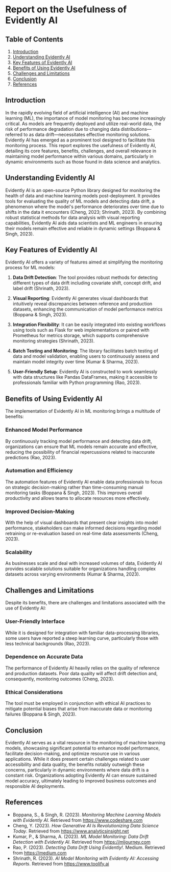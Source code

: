 # Report on the Usefulness of Evidently AI 

## Table of Contents
1. [Introduction](#introduction)
2. [Understanding Evidently AI](#understanding-evidently-ai)
3. [Key Features of Evidently AI](#key-features-of-evidently-ai)
4. [Benefits of Using Evidently AI](#benefits-of-using-evidently-ai)
5. [Challenges and Limitations](#challenges-and-limitations)
6. [Conclusion](#conclusion)
7. [References](#references)

## Introduction

In the rapidly evolving field of artificial intelligence (AI) and machine learning (ML), the importance of model monitoring has become increasingly critical. As models are frequently deployed and utilize real-world data, the risk of performance degradation due to changing data distributions—referred to as data drift—necessitates effective monitoring solutions. Evidently AI has emerged as a prominent tool designed to facilitate this monitoring process. This report explores the usefulness of Evidently AI, detailing its core features, benefits, challenges, and overall relevance in maintaining model performance within various domains, particularly in dynamic environments such as those found in data science and analytics.

## Understanding Evidently AI

Evidently AI is an open-source Python library designed for monitoring the health of data and machine learning models post-deployment. It provides tools for evaluating the quality of ML models and detecting data drift, a phenomenon where the model's performance deteriorates over time due to shifts in the data it encounters (Cheng, 2023; Shrinath, 2023). By combining robust statistical methods for data analysis with visual reporting capabilities, Evidently AI aids data scientists and ML engineers in ensuring their models remain effective and reliable in dynamic settings (Boppana & Singh, 2023).

## Key Features of Evidently AI

Evidently AI offers a variety of features aimed at simplifying the monitoring process for ML models:

1. **Data Drift Detection**: The tool provides robust methods for detecting different types of data drift including covariate shift, concept drift, and label drift (Shrinath, 2023).

2. **Visual Reporting**: Evidently AI generates visual dashboards that intuitively reveal discrepancies between reference and production datasets, enhancing the communication of model performance metrics (Boppana & Singh, 2023).

3. **Integration Flexibility**: It can be easily integrated into existing workflows using tools such as Flask for web implementations or paired with Prometheus for metrics storage, which supports comprehensive monitoring strategies (Shrinath, 2023).

4. **Batch Testing and Monitoring**: The library facilitates batch testing of data and model validation, enabling users to continuously assess and maintain model integrity over time (Kumar & Sharma, 2023).

5. **User-Friendly Setup**: Evidently AI is constructed to work seamlessly with data structures like Pandas DataFrames, making it accessible to professionals familiar with Python programming (Rao, 2023).

## Benefits of Using Evidently AI

The implementation of Evidently AI in ML monitoring brings a multitude of benefits:

### Enhanced Model Performance 

By continuously tracking model performance and detecting data drift, organizations can ensure that ML models remain accurate and effective, reducing the possibility of financial repercussions related to inaccurate predictions (Rao, 2023).

### Automation and Efficiency

The automation features of Evidently AI enable data professionals to focus on strategic decision-making rather than time-consuming manual monitoring tasks (Boppana & Singh, 2023). This improves overall productivity and allows teams to allocate resources more effectively.

### Improved Decision-Making

With the help of visual dashboards that present clear insights into model performance, stakeholders can make informed decisions regarding model retraining or re-evaluation based on real-time data assessments (Cheng, 2023).

### Scalability 

As businesses scale and deal with increased volumes of data, Evidently AI provides scalable solutions suitable for organizations handling complex datasets across varying environments (Kumar & Sharma, 2023).

## Challenges and Limitations

Despite its benefits, there are challenges and limitations associated with the use of Evidently AI:

### User-Friendly Interface 
While it is designed for integration with familiar data-processing libraries, some users have reported a steep learning curve, particularly those with less technical backgrounds (Rao, 2023).

### Dependence on Accurate Data

The performance of Evidently AI heavily relies on the quality of reference and production datasets. Poor data quality will affect drift detection and, consequently, monitoring outcomes (Cheng, 2023).

### Ethical Considerations

The tool must be employed in conjunction with ethical AI practices to mitigate potential biases that arise from inaccurate data or monitoring failures (Boppana & Singh, 2023).

## Conclusion

Evidently AI serves as a vital resource in the monitoring of machine learning models, showcasing significant potential to enhance model performance, facilitate decision-making, and optimize resource use in various applications. While it does present certain challenges related to user accessibility and data quality, the benefits notably outweigh these concerns, particularly in dynamic environments where data drift is a constant risk. Organizations adopting Evidently AI can ensure sustained model accuracy, ultimately leading to improved business outcomes and responsible AI deployments.

## References

- Boppana, S., & Singh, R. (2023). *Monitoring Machine Learning Models with Evidently AI*. Retrieved from https://www.codeshare.com
- Cheng, Y. (2023). *How Generative AI Is Revolutionizing Data Science Today*. Retrieved from https://www.analyticsinsight.net
- Kumar, P., & Sharma, A. (2023). *ML Model Monitoring: Data Drift Detection with Evidently AI*. Retrieved from https://mljourney.com
- Rao, P. (2023). *Detecting Data Drift Using Evidently!*. Medium. Retrieved from https://medium.com
- Shrinath, R. (2023). *AI Model Monitoring with Evidently AI: Accessing Reports*. Retrieved from https://www.toolify.ai